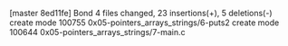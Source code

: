 [master 8ed11fe] Bond
 4 files changed, 23 insertions(+), 5 deletions(-)
 create mode 100755 0x05-pointers_arrays_strings/6-puts2
 create mode 100644 0x05-pointers_arrays_strings/7-main.c
